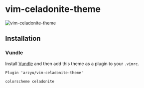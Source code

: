 # vim-celadonite-theme

![vim-celadonite-theme](https://cloud.githubusercontent.com/assets/1270145/16579298/aa3adc74-42d1-11e6-814c-838a8341984a.png)

## Installation

### Vundle

Install [Vundle](https://github.com/gmarik/vundle) and then add this theme as a plugin to your `.vimrc`.

```
Plugin 'arzyu/vim-celadonite-theme'
```

```
colorscheme celadonite
```
